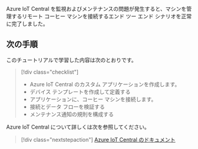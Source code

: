 Azure IoT Central を監視およびメンテナンスの問題が発生すると、マシンを管理するリモート コーヒー マシンを接続するエンド ツー エンド シナリオを正常に完了しました。

## <a name="next-steps"></a>次の手順

このチュートリアルで学習した内容は次のとおりです。
> [!div class="checklist"]
> * Azure IoT Central のカスタム アプリケーションを作成します。
> * デバイス テンプレートを作成して定義する
> * アプリケーションに、コーヒー マシンを接続します。
> * 接続とデータ フローを検証する
> * メンテナンス通知の規則を構成する

Azure IoT Central について詳しくは次を参照してください。 

> [!div class="nextstepaction"]
> [Azure IoT Central のドキュメント](https://docs.microsoft.com/en-us/azure/iot-central/)